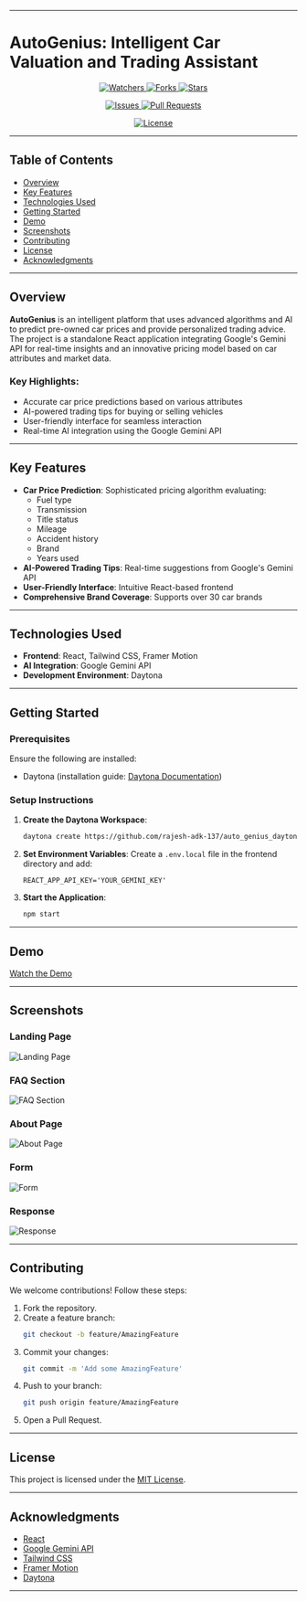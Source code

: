 
---

# AutoGenius: Intelligent Car Valuation and Trading Assistant

<p align="center">
  <a href="https://github.com/rajesh-adk-137/auto_genius_daytona" target="_blank">
    <img src="https://img.shields.io/github/watchers/rajesh-adk-137/auto_genius_daytona?style=for-the-badge&logo=appveyor" alt="Watchers"/>
  </a>
  <a href="https://github.com/rajesh-adk-137/auto_genius_daytona/fork" target="_blank">
    <img src="https://img.shields.io/github/forks/rajesh-adk-137/auto_genius_daytona?style=for-the-badge&logo=appveyor" alt="Forks"/>
  </a>
  <a href="https://github.com/rajesh-adk-137/auto_genius_daytona/stargazers" target="_blank">
    <img src="https://img.shields.io/github/stars/rajesh-adk-137/auto_genius_daytona?style=for-the-badge&logo=appveyor" alt="Stars"/>
  </a>
</p>
<p align="center">
  <a href="https://github.com/rajesh-adk-137/auto_genius_daytona/issues" target="_blank">
    <img src="https://img.shields.io/github/issues/rajesh-adk-137/auto_genius_daytona?style=for-the-badge&logo=appveyor" alt="Issues"/>
  </a>
  <a href="https://github.com/rajesh-adk-137/auto_genius_daytona/pulls" target="_blank">
    <img src="https://img.shields.io/github/issues-pr/rajesh-adk-137/auto_genius_daytona?style=for-the-badge&logo=appveyor" alt="Pull Requests"/>
  </a>
</p>
<p align="center">
  <a href="https://github.com/rajesh-adk-137/auto_genius_daytona/blob/master/LICENSE" target="_blank">
    <img src="https://img.shields.io/github/license/rajesh-adk-137/auto_genius_daytona?style=for-the-badge&logo=appveyor" alt="License"/>
  </a>
</p>

---

## Table of Contents

- [Overview](#overview)
- [Key Features](#key-features)
- [Technologies Used](#technologies-used)
- [Getting Started](#getting-started)
- [Demo](#demo)
- [Screenshots](#screenshots)
- [Contributing](#contributing)
- [License](#license)
- [Acknowledgments](#acknowledgments)

---

## Overview

**AutoGenius** is an intelligent platform that uses advanced algorithms and AI to predict pre-owned car prices and provide personalized trading advice. The project is a standalone React application integrating Google's Gemini API for real-time insights and an innovative pricing model based on car attributes and market data.

### Key Highlights:
- Accurate car price predictions based on various attributes
- AI-powered trading tips for buying or selling vehicles
- User-friendly interface for seamless interaction
- Real-time AI integration using the Google Gemini API

---

## Key Features

- **Car Price Prediction**: Sophisticated pricing algorithm evaluating:
  - Fuel type
  - Transmission
  - Title status
  - Mileage
  - Accident history
  - Brand
  - Years used
- **AI-Powered Trading Tips**: Real-time suggestions from Google's Gemini API
- **User-Friendly Interface**: Intuitive React-based frontend
- **Comprehensive Brand Coverage**: Supports over 30 car brands

---

## Technologies Used

- **Frontend**: React, Tailwind CSS, Framer Motion
- **AI Integration**: Google Gemini API
- **Development Environment**: Daytona

---

## Getting Started

### Prerequisites

Ensure the following are installed:
- Daytona (installation guide: [Daytona Documentation](https://www.daytona.io/docs/installation/installation/))

### Setup Instructions



1. **Create the Daytona Workspace**:
   ```bash
   daytona create https://github.com/rajesh-adk-137/auto_genius_daytona
   ```

2. **Set Environment Variables**:
   Create a `.env.local` file in the frontend directory and add:
   ```env
   REACT_APP_API_KEY='YOUR_GEMINI_KEY'
   ```

3. **Start the Application**:
   ```bash
   npm start
   ```

---

## Demo

[Watch the Demo](https://github.com/user-attachments/assets/f7c97892-3716-4d7c-a327-151c3a3d26cf)

---

## Screenshots

### Landing Page
![Landing Page](https://github.com/user-attachments/assets/fa5d2334-1111-458c-b880-6cccf6c9ac19)

### FAQ Section
![FAQ Section](https://github.com/user-attachments/assets/16989621-05b1-47a9-a02c-ff284044b404)

### About Page
![About Page](https://github.com/user-attachments/assets/65162e72-607a-4e1a-8914-f2c7c4df9fd5)

### Form
![Form](https://github.com/user-attachments/assets/557c5382-021a-4ae8-9abf-972da3412e44)

### Response
![Response](https://github.com/user-attachments/assets/7b7496b0-a18e-45c6-a348-9b857ae7b505)

---

## Contributing

We welcome contributions! Follow these steps:

1. Fork the repository.
2. Create a feature branch:
   ```bash
   git checkout -b feature/AmazingFeature
   ```
3. Commit your changes:
   ```bash
   git commit -m 'Add some AmazingFeature'
   ```
4. Push to your branch:
   ```bash
   git push origin feature/AmazingFeature
   ```
5. Open a Pull Request.

---

## License

This project is licensed under the [MIT License](LICENSE).

---

## Acknowledgments

- [React](https://reactjs.org/)
- [Google Gemini API](https://ai.google.dev/)
- [Tailwind CSS](https://tailwindcss.com/)
- [Framer Motion](https://www.framer.com/motion/)
- [Daytona](https://www.daytona.io/)

---
